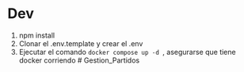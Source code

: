




# Dev

1. npm install
2. Clonar el .env.template y crear el .env
3. Ejecutar el comando ```docker compose up -d ```, asegurarse que tiene docker corriendo #   G e s t i o n _ P a r t i d o s  
 